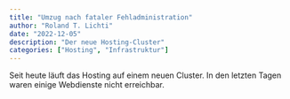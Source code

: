 ```yaml
---
title: "Umzug nach fataler Fehladministration"
author: "Roland T. Lichti"
date: "2022-12-05"
description: "Der neue Hosting-Cluster"
categories: ["Hosting", "Infrastruktur"]    
---
```


Seit heute läuft das Hosting auf einem neuen Cluster.
In den letzten Tagen waren einige Webdienste nicht erreichbar.

